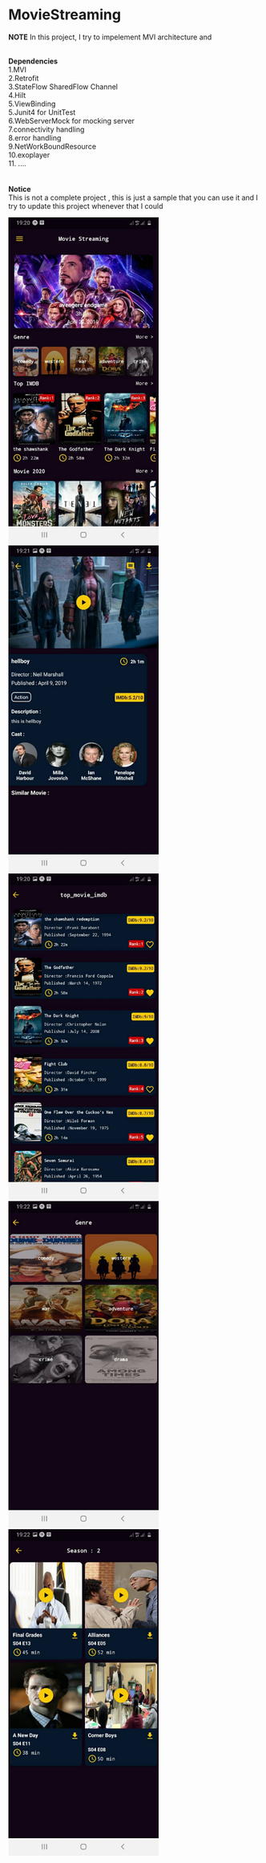 # MovieStreaming <br>
**NOTE** In this project, I try to impelement MVI architecture and  <br><br>

**Dependencies**<br>
1.MVI <br>
2.Retrofit<br>
3.StateFlow SharedFlow Channel<br>
4.Hilt<br>
5.ViewBinding<br>
5.Junit4 for UnitTest<br>
6.WebServerMock for mocking server<br>
7.connectivity handling<br>
8.error handling<br>
9.NetWorkBoundResource<br>
10.exoplayer<br>
11. ....<br>
<br><br>
**Notice**<br>
This is not a complete project , this is just a sample that you can use it and I try to update this project whenever that I could<br>

<img src="/screenshots/home.jpg" style="display: inline" width="300" >

<img src="/screenshots/movie.jpg" style="display: inline" width="300" >

<img src="/screenshots/movie_list.jpg" style="display: inline" width="300" >

<img src="/screenshots/genre.jpg" style="display: inline" width="300" >

<img src="/screenshots/series.jpg" style="display: inline" width="300" >
